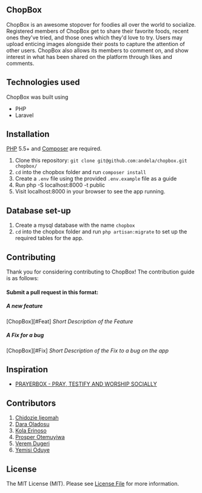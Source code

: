 ## ChopBox

ChopBox is an awesome stopover for foodies all over the world to socialize. Registered members of ChopBox get to share their
favorite foods, recent ones they've tried, and those ones which they'd love to try. Users may upload enticing images alongside their posts to capture the attention of other users. ChopBox also allows its members to comment on,
and show interest in what has been shared on the platform through likes and comments. 

## Technologies used
ChopBox was built using
- PHP
- Laravel

## Installation

[PHP](https://php.net) 5.5+ and [Composer](https://getcomposer.org) are required.

1. Clone this repository: `git clone git@github.com:andela/chopbox.git chopbox/`
2. `cd` into the chopbox folder and run `composer install`
3. Create a `.env` file using the provided `.env.example` file as a guide
4. Run php -S localhost:8000 -t public
5. Visit localhost:8000 in your browser to see the app running.

## Database set-up

1. Create a mysql database with the name `chopbox`
2. `cd` into the chopbox folder and run `php artisan:migrate` to set up the required tables for the app.

## Contributing

Thank you for considering contributing to ChopBox! The contribution guide is as follows:

#### Submit a pull request in this format:

##### A new feature
[ChopBox][#Feat] *Short Description of the Feature*

##### A Fix for a bug
[ChopBox][#Fix] *Short Description of the Fix to a bug on the app*


## Inspiration

 * [PRAYERBOX - PRAY, TESTIFY AND WORSHIP SOCIALLY](http://www.prayerbox.co)

## Contributors

1. [Chidozie Ijeomah](https://github.com/andela-cijeomah)
2. [Dara Oladosu](https://github.com/andela-doladosu)
3. [Kola Erinoso](https://github.com/andela-kerinoso)
4. [Prosper Otemuyiwa](https://github.com/busayo)
5. [Verem Dugeri](https://github.com/andela-vdugeri)
6. [Yemisi Oduye](https://github.com/andela-ooduye)

## License

The MIT License (MIT). Please see [License File](license.md) for more information.